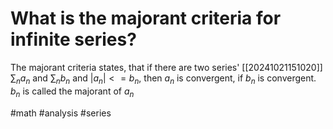 # What is the majorant criteria for infinite series?
The majorant criteria states, that if there are two series' [[20241021151020]] $\sum_{n} a_n$ and $\sum_{n} b_n$ and $|a_n| <= b_n$, then $a_n$ is convergent, if $b_n$ is convergent. 
$b_n$ is called the majorant of $a_n$

#math #analysis #series